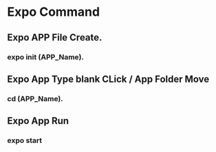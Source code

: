 # Expo Command
## Expo APP File Create. 
### expo init (APP_Name). 


## Expo App Type blank CLick / App Folder Move 
### cd (APP_Name). 


## Expo App Run
### expo start
